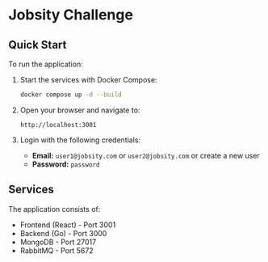 # Jobsity Challenge

## Quick Start

To run the application:

1. Start the services with Docker Compose:

   ```bash
   docker compose up -d --build
   ```

2. Open your browser and navigate to:

   ```
   http://localhost:3001
   ```

3. Login with the following credentials:
   - **Email:** `user1@jobsity.com` or `user2@jobsity.com` or create a new user
   - **Password:** `password`

## Services

The application consists of:

- Frontend (React) - Port 3001
- Backend (Go) - Port 3000
- MongoDB - Port 27017
- RabbitMQ - Port 5672
